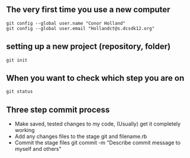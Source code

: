 The very first time you use a new computer
------------------------------------------  

    git config --global user.name "Conor Holland"
    git config --global user.email "Hollandct@s.dcsdk12.org"

setting up a new project (repository, folder)
---------------------------------------------

    git init

When you want to check which step you are on
---------------------------------------------

    git status

Three step commit process
--------------------------

* Make saved, tested changes to my code, (Usually) get it completely working
* Add any changes files to the stage
    git and filename.rb
* Commit the stage files 
    git commit -m "Describe commit message to myself and others"
